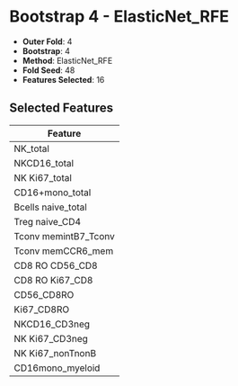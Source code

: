 # Bootstrap 4 - ElasticNet_RFE

- **Outer Fold**: 4
- **Bootstrap**: 4
- **Method**: ElasticNet_RFE
- **Fold Seed**: 48
- **Features Selected**: 16

## Selected Features

| Feature |
|---------|
| NK_total |
| NKCD16_total |
| NK Ki67_total |
| CD16+mono_total |
| Bcells naive_total |
| Treg naive_CD4 |
| Tconv memintB7_Tconv |
| Tconv memCCR6_mem |
| CD8 RO CD56_CD8 |
| CD8 RO Ki67_CD8 |
| CD56_CD8RO |
| Ki67_CD8RO |
| NKCD16_CD3neg |
| NK Ki67_CD3neg |
| NK Ki67_nonTnonB |
| CD16mono_myeloid |
